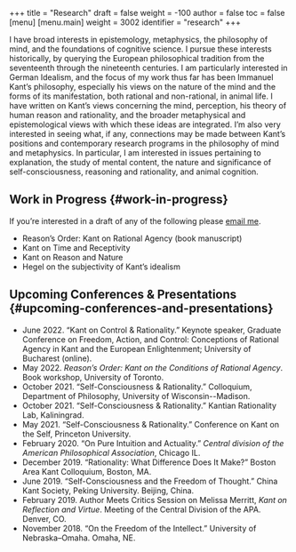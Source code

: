 +++
title = "Research"
draft = false
weight = -100
author = false
toc = false
[menu]
  [menu.main]
    weight = 3002
    identifier = "research"
+++

I have broad interests in epistemology, metaphysics, the philosophy of mind, and
the foundations of cognitive science. I pursue these interests historically, by
querying the European philosophical tradition from the seventeenth through the
nineteenth centuries. I am particularly interested in German Idealism, and the
focus of my work thus far has been Immanuel Kant&rsquo;s philosophy, especially his
views on the nature of the mind and the forms of its manifestation, both
rational and non-rational, in animal life. I have written on Kant&rsquo;s views
concerning the mind, perception, his theory of human reason and rationality, and
the broader metaphysical and epistemological views with which these ideas are
integrated. I&rsquo;m also very interested in seeing what, if any, connections may be
made between Kant&rsquo;s positions and contemporary research programs in the
philosophy of mind and metaphysics. In particular, I am interested in issues
pertaining to explanation, the study of mental content, the nature and
significance of self-consciousness, reasoning and rationality, and animal
cognition.

<div id="philpeople-component-follow_btn"></div> <script type="text/javascript" src="https://philpeople.org/components/follow_btn?props%5B%3Aprofile_id_prop%5D=740&amp;props%5Bcontext%5D=external"></script>

<style> .xpapers_abstract { font-size:smaller; padding-left:6px; padding-bottom:10px } .xpapers_pubtype {font-size:28px} .publication-title {font-weight:regular } .publication-cite { color : #444 } </style>

<script id='ppl-widget' type="text/javascript" src="https://philpeople.org/widget/colin-mclear.js?app=philpapers&amp;iframe=true"></script>


## Work in Progress {#work-in-progress}

If you&rsquo;re interested in a draft of any of the following please [email me](mailto:mclear@unl.edu).

-   Reason&rsquo;s Order: Kant on Rational Agency (book manuscript)
-   Kant on Time and Receptivity
-   Kant on Reason and Nature
-   Hegel on the subjectivity of Kant&rsquo;s idealism


## Upcoming Conferences &amp; Presentations {#upcoming-conferences-and-presentations}

-   June 2022. &ldquo;Kant on Control &amp; Rationality.” Keynote speaker, Graduate Conference on Freedom, Action, and Control: Conceptions of Rational Agency in Kant and the European Enlightenment; University of Bucharest (online).
-   May 2022. _Reason’s Order: Kant on the Conditions of Rational Agency_. Book workshop, University of Toronto.
-   October 2021. &ldquo;Self-Consciousness &amp; Rationality.&rdquo; Colloquium, Department of Philosophy, University of Wisconsin--Madison.
-   October 2021. &ldquo;Self-Consciousness &amp; Rationality.&rdquo; Kantian Rationality Lab,
    Kaliningrad.
-   May 2021. &ldquo;Self-Consciousness &amp; Rationality.&rdquo; Conference on Kant on the Self, Princeton University.
-   February 2020. &ldquo;On Pure Intuition and Actuality.&rdquo; _Central division of the American
    Philosophical Association_, Chicago IL.
-   December 2019. &ldquo;Rationality: What Difference Does It Make?&rdquo; Boston Area Kant Colloquium, Boston, MA.
-   June 2019. &ldquo;Self-Consciousness and the Freedom of Thought.&rdquo; China Kant Society, Peking University.
    Beijing, China.
-   February 2019. Author Meets Critics Session on Melissa Merritt, _Kant on
    Reflection and Virtue_. Meeting of the Central Division of the APA. Denver, CO.
-   November 2018. &ldquo;On the Freedom of the Intellect.&rdquo; University of Nebraska–Omaha. Omaha, NE.
